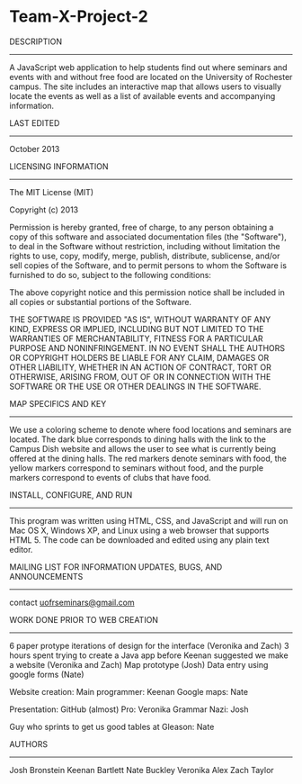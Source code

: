 Team-X-Project-2
================


DESCRIPTION
___________

A JavaScript web application to help students find out where seminars and events with and without free food are located
on the University of Rochester campus. The site includes an interactive map that allows users to visually locate the
events as well as a list of available events and accompanying information.


LAST EDITED
___________

October 2013


LICENSING INFORMATION
_____________________

The MIT License (MIT)

Copyright (c) 2013

Permission is hereby granted, free of charge, to any person obtaining a copy of
this software and associated documentation files (the "Software"), to deal in
the Software without restriction, including without limitation the rights to
use, copy, modify, merge, publish, distribute, sublicense, and/or sell copies of
the Software, and to permit persons to whom the Software is furnished to do so,
subject to the following conditions:

The above copyright notice and this permission notice shall be included in all
copies or substantial portions of the Software.

THE SOFTWARE IS PROVIDED "AS IS", WITHOUT WARRANTY OF ANY KIND, EXPRESS OR
IMPLIED, INCLUDING BUT NOT LIMITED TO THE WARRANTIES OF MERCHANTABILITY, FITNESS
FOR A PARTICULAR PURPOSE AND NONINFRINGEMENT. IN NO EVENT SHALL THE AUTHORS OR
COPYRIGHT HOLDERS BE LIABLE FOR ANY CLAIM, DAMAGES OR OTHER LIABILITY, WHETHER
IN AN ACTION OF CONTRACT, TORT OR OTHERWISE, ARISING FROM, OUT OF OR IN
CONNECTION WITH THE SOFTWARE OR THE USE OR OTHER DEALINGS IN THE SOFTWARE.


MAP SPECIFICS AND KEY
_____________________

We use a coloring scheme to denote where food locations and seminars are located. The dark blue corresponds to dining 
halls with the link to the Campus Dish website and allows the user to see what is currently being offered at the dining 
halls. The red markers denote seminars with food, the yellow markers correspond to seminars without food, and the purple
markers correspond to events of clubs that have food.


INSTALL, CONFIGURE, AND RUN
___________________________

This program was written using HTML, CSS, and JavaScript and will run on Mac OS X, Windows XP, and Linux using a web
browser that supports HTML 5. The code can be downloaded and edited using any plain text editor.



MAILING LIST FOR INFORMATION UPDATES, BUGS, AND ANNOUNCEMENTS
_____________________________________________________________

contact uofrseminars@gmail.com


WORK DONE PRIOR TO WEB CREATION
_______________________________

6 paper protype iterations of design for the interface (Veronika and Zach)
3 hours spent trying to create a Java app before Keenan suggested we make a website (Veronika and Zach)
Map prototype (Josh)
Data entry using google forms (Nate)

Website creation:
Main programmer: Keenan
Google maps: Nate

Presentation:
GitHub (almost) Pro: Veronika
Grammar Nazi: Josh

Guy who sprints to get us good tables at Gleason: Nate


AUTHORS
_______

Josh Bronstein
Keenan Bartlett
Nate Buckley
Veronika Alex
Zach Taylor
